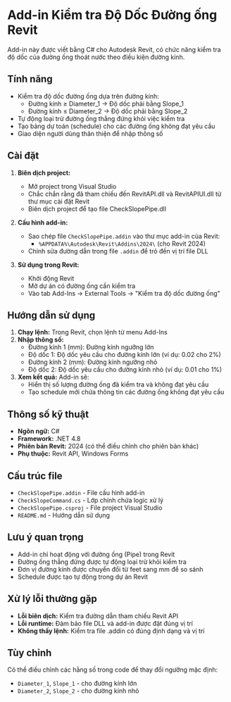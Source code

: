 # Add-in Kiểm tra Độ Dốc Đường ống Revit

Add-in này được viết bằng C# cho Autodesk Revit, có chức năng kiểm tra độ dốc của đường ống thoát nước theo điều kiện đường kính.

## Tính năng

- Kiểm tra độ dốc đường ống dựa trên đường kính:
  - Đường kính ≥ Diameter_1 → Độ dốc phải bằng Slope_1
  - Đường kính ≤ Diameter_2 → Độ dốc phải bằng Slope_2
- Tự động loại trừ đường ống thẳng đứng khỏi việc kiểm tra
- Tạo bảng dự toán (schedule) cho các đường ống không đạt yêu cầu
- Giao diện người dùng thân thiện để nhập thông số

## Cài đặt

1. **Biên dịch project:**
   - Mở project trong Visual Studio
   - Chắc chắn rằng đã tham chiếu đến RevitAPI.dll và RevitAPIUI.dll từ thư mục cài đặt Revit
   - Biên dịch project để tạo file CheckSlopePipe.dll

2. **Cấu hình add-in:**
   - Sao chép file `CheckSlopePipe.addin` vào thư mục add-in của Revit:
     - `%APPDATA%\Autodesk\Revit\Addins\2024\` (cho Revit 2024)
   - Chỉnh sửa đường dẫn trong file `.addin` để trỏ đến vị trí file DLL

3. **Sử dụng trong Revit:**
   - Khởi động Revit
   - Mở dự án có đường ống cần kiểm tra
   - Vào tab Add-Ins → External Tools → "Kiểm tra độ dốc đường ống"

## Hướng dẫn sử dụng

1. **Chạy lệnh:** Trong Revit, chọn lệnh từ menu Add-Ins
2. **Nhập thông số:** 
   - Đường kính 1 (mm): Đường kính ngưỡng lớn
   - Độ dốc 1: Độ dốc yêu cầu cho đường kính lớn (ví dụ: 0.02 cho 2%)
   - Đường kính 2 (mm): Đường kính ngưỡng nhỏ
   - Độ dốc 2: Độ dốc yêu cầu cho đường kính nhỏ (ví dụ: 0.01 cho 1%)
3. **Xem kết quả:** Add-in sẽ:
   - Hiển thị số lượng đường ống đã kiểm tra và không đạt yêu cầu
   - Tạo schedule mới chứa thông tin các đường ống không đạt yêu cầu

## Thông số kỹ thuật

- **Ngôn ngữ:** C#
- **Framework:** .NET 4.8
- **Phiên bản Revit:** 2024 (có thể điều chỉnh cho phiên bản khác)
- **Phụ thuộc:** Revit API, Windows Forms

## Cấu trúc file

- `CheckSlopePipe.addin` - File cấu hình add-in
- `CheckSlopeCommand.cs` - Lớp chính chứa logic xử lý
- `CheckSlopePipe.csproj` - File project Visual Studio
- `README.md` - Hướng dẫn sử dụng

## Lưu ý quan trọng

- Add-in chỉ hoạt động với đường ống (Pipe) trong Revit
- Đường ống thẳng đứng được tự động loại trừ khỏi kiểm tra
- Đơn vị đường kính được chuyển đổi từ feet sang mm để so sánh
- Schedule được tạo tự động trong dự án Revit

## Xử lý lỗi thường gặp

- **Lỗi biên dịch:** Kiểm tra đường dẫn tham chiếu Revit API
- **Lỗi runtime:** Đảm bảo file DLL và add-in được đặt đúng vị trí
- **Không thấy lệnh:** Kiểm tra file .addin có đúng định dạng và vị trí

## Tùy chỉnh

Có thể điều chỉnh các hằng số trong code để thay đổi ngưỡng mặc định:
- `Diameter_1`, `Slope_1` - cho đường kính lớn
- `Diameter_2`, `Slope_2` - cho đường kính nhỏ
